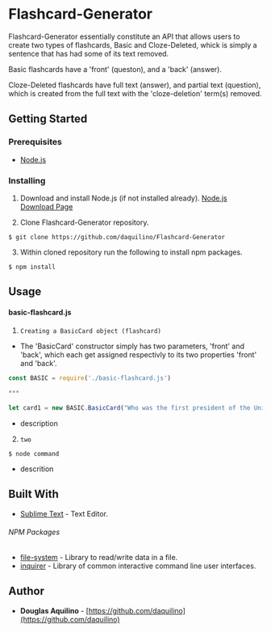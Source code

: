 # Flashcard-Generator
	
Flashcard-Generator essentially constitute an API that allows users to create two types of flashcards, Basic and Cloze-Deleted, whick is simply a sentence that has had some of its text removed. 

Basic flashcards have a 'front' (queston), and a 'back' (answer).
	
Cloze-Deleted flashcards have full text (answer), and partial text (question), which is created from the full text with the 'cloze-deletion' term(s) removed. 

	
## Getting Started

### Prerequisites

* [Node.js](https://nodejs.org) 


### Installing

1. Download and install Node.js (if not installed already). 
[Node.js Download Page](https://nodejs.org/en/download/)

2. Clone Flashcard-Generator repository. 

```
$ git clone https://github.com/daquilino/Flashcard-Generator
```

3. Within cloned repository run the following to install npm packages.

```
$ npm install
```


## Usage
#### basic-flashcard.js

1. `Creating a BasicCard object (flashcard)`

*  The 'BasicCard' constructor simply has two parameters, 'front' and 'back', which each get assigned respectivly to its two properties 'front' and 'back'.
 
```javascript
const BASIC = require('./basic-flashcard.js')
	
***
	
let card1 = new BASIC.BasicCard("Who was the first president of the United States?", "George Washington");

```

   * description

2. `two` 

```
$ node command
```

   * descrition
     
	 



## Built With

* [Sublime Text](https://www.sublimetext.com/) - Text Editor.

###### NPM Packages

* [file-system](https://www.npmjs.com/package/file-system)	- Library to read/write data in a file.
* [inquirer](https://www.npmjs.com/package/inquirer) - Library of common interactive command line user interfaces.



## Author

* **Douglas Aquilino** - [https://github.com/daquilino](https://github.com/daquilino)


